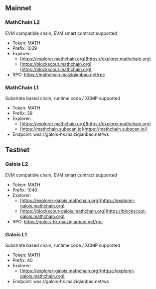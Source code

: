 ## Mainnet

### MathChain L2

EVM compatible chain, EVM smart contract supported

- Token: MATH
- Prefix: 1039
- Explorer: 
    - [https://explorer.mathchain.org](https://explorer.mathchain.org)
    - [https://blockscout.mathchain.org](https://blockscout.mathchain.org)
- RPC: https://mathchain.maiziqianbao.net/rpc

### MathChain L1

Substrate based chain, runtime code / XCMP supported

- Token: MATH
- Prefix: 39
- Explorer:
    - [https://explorer.mathchain.org](https://explorer.mathchain.org)
    - [https://mathchain.subscan.io](https://mathchain.subscan.io/)
- Endpoint: wss://galois-hk.maiziqianbao.net/ws


## Testnet

### Galois L2

EVM compatible chain, EVM smart contract supported

- Token: MATH
- Prefix: 1040
- Explorer: 
    - [https://explorer-galois.mathchain.org](https://explorer-galois.mathchain.org)
    - [https://blockscout-galois.mathchain.org](https://blockscout-galois.mathchain.org)
- RPC: https://galois-hk.maiziqianbao.net/rpc


### Galois L1

Substrate based chain, runtime code / XCMP supported

- Token: MATH
- Prefix: 40
- Explorer: 
    - [https://explorer-galois.mathchain.org](https://explorer-galois.mathchain.org)
- Endpoint: wss://galois-hk.maiziqianbao.net/ws
